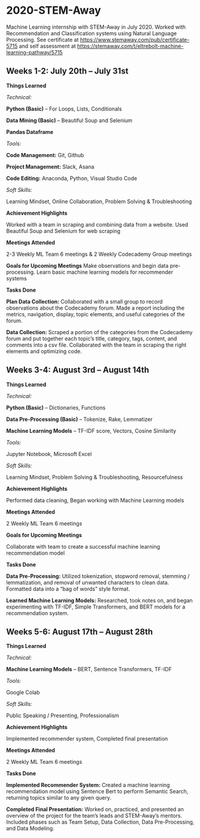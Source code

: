 # 2020-STEM-Away
Machine Learning internship with STEM-Away in July 2020. Worked with Recommendation and Classification systems using Natural Language Processing. See certificate at https://www.stemaway.com/pub/certificate-5715 and self assessment at https://stemaway.com/t/eltrebolt-machine-learning-pathway/5715

## Weeks 1-2: July 20th – July 31st

**Things Learned**

_Technical:_

  **Python (Basic)** – For Loops, Lists, Conditionals

  **Data Mining (Basic)** – Beautiful Soup and Selenium

  **Pandas Dataframe**

_Tools:_

  **Code Management:** Git, Github

  **Project Management:** Slack, Asana

  **Code Editing:** Anaconda, Python, Visual Studio Code

_Soft Skills:_

  Learning Mindset, Online Collaboration, Problem Solving & Troubleshooting
  
**Achievement Highlights**

  Worked with a team in scraping and combining data from a website. Used Beautiful Soup and Selenium for web scraping
  
**Meetings Attended**

  2-3 Weekly ML Team 6 meetings & 2 Weekly Codecademy Group meetings

**Goals for Upcoming Meetings**
  Make observations and begin data pre-processing. Learn basic machine learning models for recommender systems

**Tasks Done**

  **Plan Data Collection:** Collaborated with a small group to record observations about the Codecademy forum. Made a report including the metrics, navigation, display, topic elements, and useful categories of the forum.

  **Data Collection:** Scraped a portion of the categories from the Codecademy forum and put together each topic’s title, category, tags, content, and comments into a csv file. Collaborated with the team in scraping the right elements and optimizing code.
  
## Weeks 3-4: August 3rd – August 14th

**Things Learned**

_Technical:_

  **Python (Basic)** – Dictionaries, Functions

  **Data Pre-Processing (Basic)** – Tokenize, Rake, Lemmatizer

  **Machine Learning Models** – TF-IDF score, Vectors, Cosine Similarity

_Tools:_

Jupyter Notebook, Microsoft Excel

_Soft Skills:_

  Learning Mindset, Problem Solving & Troubleshooting, Resourcefulness
  
**Achievement Highlights**

  Performed data cleaning, Began working with Machine Learning models
  
**Meetings Attended**

  2 Weekly ML Team 6 meetings
  
**Goals for Upcoming Meetings**

  Collaborate with team to create a successful machine learning recommendation model

**Tasks Done**

  **Data Pre-Processing:** Utilized tokenization, stopword removal, stemming / lemmatization, and removal of unwanted characters to clean data. Formatted data into a “bag of words” style format.

  **Learned Machine Learning Models:** Researched, took notes on, and began experimenting with TF-IDF, Simple Transformers, and BERT models for a recommendation system.
 
## Weeks 5-6: August 17th – August 28th

**Things Learned**

_Technical:_

**Machine Learning Models** – BERT, Sentence Transformers, TF-IDF

_Tools:_

  Google Colab
  
_Soft Skills:_

  Public Speaking / Presenting, Professionalism
  
**Achievement Highlights**

  Implemented recommender system, Completed final presentation

**Meetings Attended**

  2 Weekly ML Team 6 meetings
  
**Tasks Done**

**Implemented Recommender System:** Created a machine learning recommendation model using Sentence Bert to perform Semantic Search, returning topics similar to any given query.

**Completed Final Presentation:** Worked on, practiced, and presented an overview of the project for the team’s leads and STEM-Away’s mentors. Included phases such as Team Setup, Data Collection, Data Pre-Processing, and Data Modeling.
